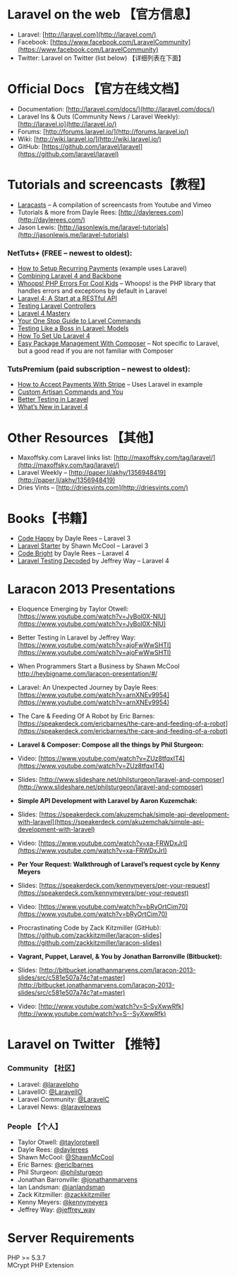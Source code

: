 # Laravel on the web 【官方信息】
* Laravel:  [http://laravel.com](http://laravel.com/)  
* Facebook: [https://www.facebook.com/LaravelCommunity](https://www.facebook.com/LaravelCommunity)  
* Twitter:  Laravel on Twitter (list below) 【详细列表在下面】  

# Official Docs 【官方在线文档】
* Documentation: [http://laravel.com/docs/](http://laravel.com/docs/)   
* Laravel Ins & Outs (Community News / Laravel Weekly): [http://laravel.io](http://laravel.io/)  
* Forums: [http://forums.laravel.io/](http://forums.laravel.io/)  
* Wiki: [http://wiki.laravel.io/](http://wiki.laravel.io/)  
* GitHub: [https://github.com/laravel/laravel](https://github.com/laravel/laravel)  

# Tutorials and screencasts【教程】
* [Laracasts](http://laracasts.com/) – A compilation of screencasts from Youtube and Vimeo  
* Tutorials & more from Dayle Rees: [http://daylerees.com](http://daylerees.com/)   
* Jason Lewis: [http://jasonlewis.me/laravel-tutorials](http://jasonlewis.me/laravel-tutorials)  

### NetTuts+ (FREE – newest to oldest):  
* [How to Setup Recurring Payments](http://net.tutsplus.com/tutorials/php/how-to-setup-recurring-payments/) (example uses Laravel)  
* [Combining Laravel 4 and Backbone](http://net.tutsplus.com/tutorials/javascript-ajax/combining-laravel-4-and-backbone/)  
* [Whoops! PHP Errors For Cool Kids](http://net.tutsplus.com/tutorials/php/whoops-php-errors-for-cool-kids/) – Whoops! is the PHP library that handles errors and exceptions by default in Laravel  
* [Laravel 4: A Start at a RESTful API](http://net.tutsplus.com/tutorials/php/laravel-4-a-start-at-a-restful-api/)  
* [Testing Laravel Controllers ](http://net.tutsplus.com/tutorials/php/testing-laravel-controllers/) 
* [Laravel 4 Mastery](http://net.tutsplus.com/tutorials/php/laravel-4-mastery/)
* [Your One Stop Guide to Larvel Commands](http://net.tutsplus.com/tutorials/php/your-one-stop-guide-to-laravel-commands/)
* [Testing Like a Boss in Laravel: Models](http://net.tutsplus.com/tutorials/php/testing-like-a-boss-in-laravel-models/)
* [How To Set Up Laravel 4](http://net.tutsplus.com/tutorials/php/how-to-setup-laravel-4/)
* [Easy Package Management With Composer](http://net.tutsplus.com/tutorials/php/easy-package-management-with-composer/) – Not specific to Laravel, but a good read if you are not familiar with Composer

### TutsPremium (paid subscription – newest to oldest):
* [How to Accept Payments With Stripe](https://tutsplus.com/tutorial/how-to-accept-payments-with-stripe/) – Uses Laravel in example
* [Custom Artisan Commands and You](https://tutsplus.com/course/custom-artisan-commands-and-you/)
* [Better Testing in Laravel](https://tutsplus.com/tutorial/better-testing-in-laravel/)
* [What’s New in Laravel 4](https://tutsplus.com/course/whats-new-in-laravel-4/)

# Other Resources 【其他】
* Maxoffsky.com Laravel links list: [http://maxoffsky.com/tag/laravel/](http://maxoffsky.com/tag/laravel/)  
* Laravel Weekly – [http://paper.li/akhy/1356948419](http://paper.li/akhy/1356948419)  
* Dries Vints – [http://driesvints.com](http://driesvints.com/)  

# Books【书籍】
* [Code Happy](http://codehappy.daylerees.com/) by Dayle Rees – Laravel 3  
* [Laravel Starter](http://www.packtpub.com/laravel-php-starter/book) by Shawn McCool – Laravel 3  
* [Code Bright](https://leanpub.com/codebright) by Dayle Rees – Laravel 4  
* [Laravel Testing Decoded](https://leanpub.com/laravel-testing-decoded) by Jeffrey Way – Laravel 4  

# Laracon 2013 Presentations
* Eloquence Emerging by Taylor Otwell: [https://www.youtube.com/watch?v=JyBol0X-NlU](https://www.youtube.com/watch?v=JyBol0X-NlU)  
* Better Testing in Laravel by Jeffrey Way: [https://www.youtube.com/watch?v=ajoFwWwSHTI](https://www.youtube.com/watch?v=ajoFwWwSHTI)  
* When Programmers Start a Business by Shawn McCool [http://heybigname.com/laracon-presentation/#/ ](http://heybigname.com/laracon-presentation/#/)  
* Laravel: An Unexpected Journey by Dayle Rees: [https://www.youtube.com/watch?v=arnXNEv9954](https://www.youtube.com/watch?v=arnXNEv9954)  
* The Care & Feeding Of A Robot by Eric Barnes: [https://speakerdeck.com/ericbarnes/the-care-and-feeding-of-a-robot](https://speakerdeck.com/ericbarnes/the-care-and-feeding-of-a-robot)

* **Laravel & Composer: Compose all the things by Phil Sturgeon:**  
* Video: [https://www.youtube.com/watch?v=ZUz8tfqxIT4](https://www.youtube.com/watch?v=ZUz8tfqxIT4)  
* Slides: [http://www.slideshare.net/philsturgeon/laravel-and-composer](http://www.slideshare.net/philsturgeon/laravel-and-composer)   

* **Simple API Development with Laravel by Aaron Kuzemchak:**  
* Slides: [https://speakerdeck.com/akuzemchak/simple-api-development-with-laravel](https://speakerdeck.com/akuzemchak/simple-api-development-with-laravel)  
* Video: [https://www.youtube.com/watch?v=xa-FRWDxJrI](https://www.youtube.com/watch?v=xa-FRWDxJrI)  

* **Per Your Request: Walkthrough of Laravel’s request cycle by Kenny Meyers**  
* Slides: [https://speakerdeck.com/kennymeyers/per-your-request](https://speakerdeck.com/kennymeyers/per-your-request)  
* Video: [https://www.youtube.com/watch?v=bRyOrtCim70](https://www.youtube.com/watch?v=bRyOrtCim70)

* Procrastinating Code by Zack Kitzmiller (GitHub): [https://github.com/zackkitzmiller/laracon-slides](https://github.com/zackkitzmiller/laracon-slides)

* **Vagrant, Puppet, Laravel, & You by Jonathan Barronville (Bitbucket):**
* Slides: [http://bitbucket.jonathanmarvens.com/laracon-2013-slides/src/c581e507a74c?at=master](http://bitbucket.jonathanmarvens.com/laracon-2013-slides/src/c581e507a74c?at=master)
* Video: [http://www.youtube.com/watch?v=S–SyXwwRfk](http://www.youtube.com/watch?v=S--SyXwwRfk)


# Laravel on Twitter 【推特】

### Community 【社区】

* Laravel: [@laravelphp](https://twitter.com/laravelphp)   
* LaravelIO: [@LaravelIO](https://twitter.com/LaravelIO)  
* Laravel Community: [@LaravelC](https://twitter.com/LaravelC)  
* Laravel News: [@laravelnews](https://twitter.com/laravelnews)  

### People 【个人】

* Taylor Otwell: [@taylorotwell](https://twitter.com/taylorotwell)  
* Dayle Rees: [@daylerees](https://twitter.com/daylerees)  
* Shawn McCool: [@ShawnMcCool](https://twitter.com/ShawnMcCool)  
* Eric Barnes: [@ericlbarnes](https://twitter.com/ericlbarnes)  
* Phil Sturgeon: [@philsturgeon](https://twitter.com/philsturgeon)  
* Jonathan Barronville: [@jonathanmarvens](https://twitter.com/jonathanmarvens)  
* Ian Landsman: [@ianlandsman](https://twitter.com/ianlandsman)  
* Zack Kitzmiller: [@zackkitzmiller](https://twitter.com/zackkitzmiller)  
* Kenny Meyers: [@kennymeyers](https://twitter.com/kennymeyers)  
* Jeffrey Way: [@jeffrey_way](https://twitter.com/jeffrey_way)  

# Server Requirements
PHP >= 5.3.7  
MCrypt PHP Extension